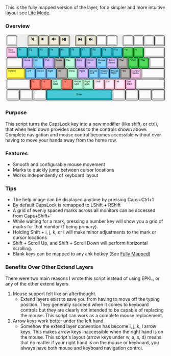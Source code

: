 This is the fully mapped version of the layer, for a simpler and more intuitive layout see [Lite Mode](https://github.com/henrystern/extend_layer).

### Overview
![Layer Image](https://github.com/henrystern/extend_layer/blob/main/assets/fully_mapped.png?raw=true)
### Purpose
This script turns the CapsLock key into a new modifier (like shift, or ctrl), that when held down provides access to the controls shown above.
Complete navigation and mouse control becomes accessible without ever having to move your hands away from the home row. 

### Features
  * Smooth and configurable mouse movement
  * Marks to quickly jump between cursor locations
  * Works independently of keyboard layout

### Tips
  * The help image can be displayed anytime by pressing Caps+Ctrl+1
  * By default CapsLock is remapped to LShift + RShift
  * A grid of evenly spaced marks across all monitors can be accessed from Caps+Shift+'
  * While waiting for a mark, pressing a number key will show you a grid of marks for that monitor (1 being primary).
  * Holding Shift + i, j, k, or l will make minor adjustments to the mark or cursor locations
  * Shift + Scroll Up, and Shift + Scroll Down will perform horizontal scrolling.
  * Blank keys can be mapped to any ahk hotkey (See [Fully Mapped](https://github.com/henrystern/extend_layer/tree/fully_mapped))

### Benefits Over Other Extend Layers
There were two main reasons I wrote this script instead of using EPKL, or any of the other extend layers.
1. Mouse support felt like an afterthought.
    * Extend layers exist to save you from having to move off the typing position. They generally succeed when it comes to keyboard controls but they are clearly not intended to be capable of replacing the mouse. This script can work as a complete mouse replacement.
2. Arrow keys work better under the left hand.
    * Somehow the extend layer convention has become i, j, k, l arrow keys. This makes arrow keys inaccessible when the right hand is on the mouse. This script's layout (arrow keys under w, a, s, d) means that no matter if your right hand is on the mouse or keyboard, you always have both mouse and keyboard navigation control.
